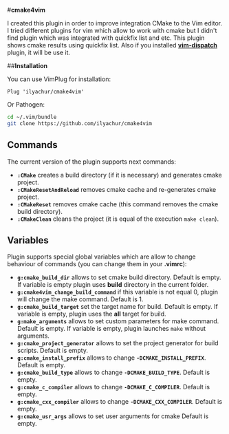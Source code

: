 #**cmake4vim**

I created this plugin in order to improve integration CMake to the Vim editor. I tried different plugins for vim which allow to work with cmake but I didn't find plugin which was integrated with quickfix list and etc. This plugin shows cmake results using quickfix list. Also if you installed **[vim-dispatch](https://github.com/tpope/vim-dispatch)** plugin, it will be use it.

##**Installation**

You can use VimPlug for installation:
```vim
Plug 'ilyachur/cmake4vim'
```
Or Pathogen:
```sh
cd ~/.vim/bundle
git clone https://github.com/ilyachur/cmake4vim
```

## **Commands**

The current version of the plugin supports next commands:

 - **`:CMake`** creates a build directory (if it is necessary) and generates cmake project.
 - **`:CMakeResetAndReload`** removes cmake cache and re-generates cmake project.
 - **`:CMakeReset`** removes cmake cache (this command removes the cmake build directory).
 - **`:CMakeClean`** cleans the project (it is equal of the execution `make clean`).

## **Variables**

Plugin supports special global variables which are allow to change behaviour of commands (you can change them in your **.vimrc**):

 - **`g:cmake_build_dir`** allows to set cmake build directory. Default is empty. If variable is empty plugin uses **build** directory in the current folder.
 - **`g:cmake4vim_change_build_command`** if this variable is not equal 0, plugin will change the make command. Default is 1.
 - **`g:cmake_build_target`** set the target name for build. Default is empty. If variable is empty, plugin uses the **all** target for build.
 - **`g:make_arguments`** allows to set custom parameters for make command. Default is empty. If variable is empty, plugin launches `make` without arguments.
 - **`g:cmake_project_generator`** allows to set the project generator for build scripts. Default is empty.
 - **`g:cmake_install_prefix`** allows to change **`-DCMAKE_INSTALL_PREFIX`**. Default is empty.
 - **`g:cmake_build_type`** allows to change **`-DCMAKE_BUILD_TYPE`**. Default is empty.
 - **`g:cmake_c_compiler`** allows to change **`-DCMAKE_C_COMPILER`**. Default is empty.
 - **`g:cmake_cxx_compiler`** allows to change **`-DCMAKE_CXX_COMPILER`**. Default is empty.
 - **`g:cmake_usr_args`** allows to set user arguments for cmake Default is empty.

